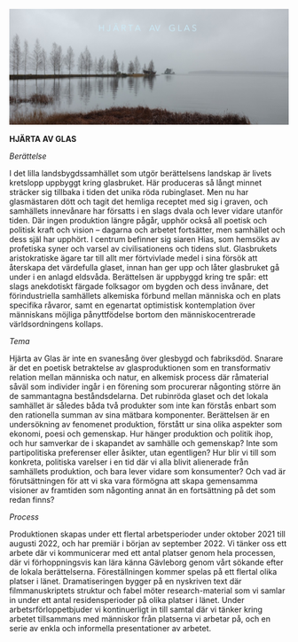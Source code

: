 ![](/hjarta.jpg)

**HJÄRTA AV GLAS**

*Berättelse*

I det lilla landsbygdssamhället som utgör berättelsens landskap är livets kretslopp uppbyggt kring glasbruket. Här produceras så långt minnet sträcker sig tillbaka i tiden det unika röda rubinglaset. Men nu har glasmästaren dött och tagit det hemliga receptet med sig i graven, och samhällets innevånare har försatts i en slags dvala och lever vidare utanför tiden. Där ingen produktion längre pågår, upphör också all poetisk och politisk kraft och vision – dagarna och arbetet fortsätter, men samhället och dess själ har upphört. I centrum befinner sig siaren Hias, som hemsöks av profetiska syner och varsel av civilisationens och tidens slut. Glasbrukets aristokratiske ägare tar till allt mer förtvivlade medel i sina försök att återskapa det värdefulla glaset, innan han ger upp och låter glasbruket gå under i en anlagd eldsvåda.
Berättelsen är uppbyggd kring tre spår: ett slags anekdotiskt färgade folksagor om bygden och dess invånare, det förindustriella samhällets alkemiska förbund mellan människa och en plats specifika råvaror, samt en egenartat optimistisk kontemplation över människans möjliga pånyttfödelse bortom den människocentrerade världsordningens kollaps. 

*Tema*

Hjärta av Glas är inte en svanesång över glesbygd och fabriksdöd. Snarare är det en poetisk betraktelse av glasproduktionen som en transformativ relation mellan människa och natur, en alkemisk process där råmaterial såväl som individer ingår i en förening som procurerar någonting större än de sammantagna beståndsdelarna. Det rubinröda glaset och det lokala samhället är således båda två produkter som inte kan förstås enbart som den rationella summan av sina mätbara komponenter.
Berättelsen är en undersökning av fenomenet produktion, förstått ur sina olika aspekter som ekonomi, poesi och gemenskap. Hur hänger produktion och politik ihop, och hur samverkar de i skapandet av samhälle och gemenskap? Inte som partipolitiska preferenser eller åsikter, utan egentligen? Hur blir vi till som konkreta, politiska varelser i en tid där vi alla blivit alienerade från samhällets produktion, och bara lever vidare som konsumenter? Och vad är förutsättningen för att vi ska vara förmögna att skapa gemensamma visioner av framtiden som någonting annat än en fortsättning på det som redan finns?

*Process*

Produktionen skapas under ett flertal arbetsperioder under oktober 2021 till augusti 2022, och har premiär i början av september 2022. Vi tänker oss ett arbete där vi kommunicerar med ett antal platser genom hela processen, där vi förhoppningsvis kan lära känna Gävleborg genom vårt sökande efter de lokala berättelserna. Föreställningen kommer spelas på ett flertal olika platser i länet.
Dramatiseringen bygger på en nyskriven text där filmmanuskriptets struktur och fabel möter research-material som vi samlar in under ett antal residensperioder på olika platser i länet. Under arbetsrförloppetbjuder vi kontinuerligt in till samtal där vi tänker kring arbetet tillsammans med människor från platserna vi arbetar på, och en serie av enkla och informella presentationer av arbetet. 
